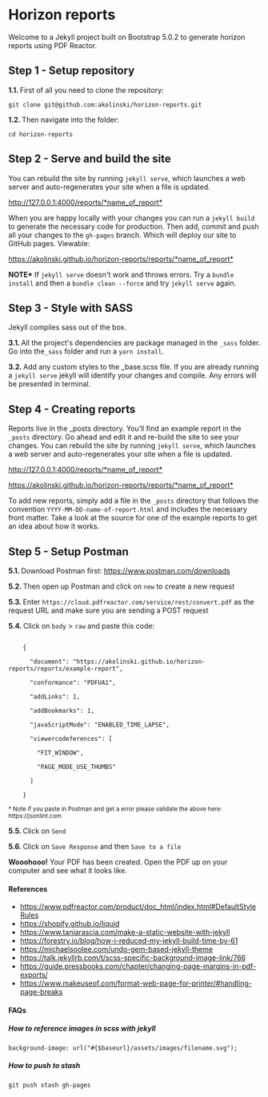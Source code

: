 <h1>Horizon reports</h1>
<p class="lead">Welcome to a Jekyll project built on Bootstrap 5.0.2 to generate horizon reports using PDF Reactor.</p>
<h2>Step 1 - Setup repository</h2>
<p><strong>1.1. </strong>First of all you need to clone the repository:</p>
<p><code>git clone git@github.com:akolinski/horizon-reports.git</code></p>
<p><strong>1.2. </strong>Then navigate into the folder:</p>
<p><code>cd horizon-reports</code></p>
<h2>Step 2 - Serve and build the site</h2>
<p>You can rebuild the site by running <code>jekyll serve</code>, which launches a web server and auto-regenerates your site when a file is updated.</p>

<p><a target="_blank" href="http://127.0.0.1:4000/reports/*name_of_report*">http://127.0.0.1:4000/reports/*name_of_report*</a></p>

<p>When you are happy locally with your changes you can run a <code>jekyll build</code> to generate the necessary code for production. Then add, commit and push all your changes to the <code>gh-pages</code> branch. Which will deploy our site to GitHub pages. Viewable:

<p><a target="_blank" href="https://akolinski.github.io/horizon-reports/reports/*name_of_report*">https://akolinski.github.io/horizon-reports/reports/*name_of_report*</a></p>

<p><strong>NOTE*</strong> If <code>jekyll serve</code> doesn't work and throws errors. Try a <code>bundle install</code> and then a <code>bundle clean --force</code> and try <code>jekyll serve</code> again.</p>

<h2>Step 3 - Style with SASS</h2>
<p class="lead">Jekyll compiles sass out of the box.</p>
<p><strong>3.1. </strong>All the project's dependencies are package managed in the <code>_sass</code> folder. Go into the<code>_sass</code> folder and run a <code>yarn install</code>.</p>
<p><strong>3.2. </strong>Add any custom styles to the _base.scss file. If you are already running a <code>jekyll serve</code> jekyll will identify your changes and compile. Any errors will be presented in terminal.</p>

<h2>Step 4 - Creating reports</h2>
<p>Reports live in the _posts directory. You’ll find an example report in the <code>_posts</code> directory. Go ahead and edit it and re-build the site to see your changes. You can rebuild the site by running <code>jekyll serve</code>, which launches a web server and auto-regenerates your site when a file is updated.</p>

<p><a target="_blank" href="http://127.0.0.1:4000/reports/*name_of_report*">http://127.0.0.1:4000/reports/*name_of_report*</a></p>
<p><a target="_blank" href="https://akolinski.github.io/horizon-reports/reports/*name_of_report*">https://akolinski.github.io/horizon-reports/reports/*name_of_report*</a></p>

<p>To add new reports, simply add a file in the <code>_posts</code> directory that follows the convention <code>YYYY-MM-DD-name-of-report.html</code> and includes the necessary front matter. Take a look at the source for one of the example reports to get an idea about how it works.</p>

<h2>Step 5 - Setup Postman</h2>
<p><strong>5.1. </strong>Download Postman first: <a href="https://www.postman.com/downloads" target="_blank">https://www.postman.com/downloads</a></p>
<p><strong>5.2. </strong>Then open up Postman and click on <code>new</code> to create a new request</p>
<p><strong>5.3. </strong>Enter <code>https://cloud.pdfreactor.com/service/rest/convert.pdf</code> as the request URL and make sure you are sending a POST request</p>
<p><strong>5.4. </strong>Click on <code>body</code> > <code>raw</code> and paste this code:</p>

<p><code class="d-block">
    {<br>
    &nbsp;&nbsp;"document": "https://akolinski.github.io/horizon-reports/reports/example-report",<br>
    &nbsp;&nbsp;"conformance": "PDFUA1",<br>
    &nbsp;&nbsp;"addLinks": 1,<br>
    &nbsp;&nbsp;"addBookmarks": 1,<br>
    &nbsp;&nbsp;"javaScriptMode": "ENABLED_TIME_LAPSE",<br>
    &nbsp;&nbsp;"viewercodeferences": [<br>
    &nbsp;&nbsp;&nbsp;&nbsp;"FIT_WINDOW",<br>
    &nbsp;&nbsp;&nbsp;&nbsp;"PAGE_MODE_USE_THUMBS"<br>
    &nbsp;&nbsp;]<br>
    }
</code></p>
<p><small>* Note if you paste in Postman and get a error please validate the above here: https://jsonlint.com</small></p>

<p><strong>5.5. </strong>Click on <code>Send</code></p>
<p><strong>5.6. </strong>Click on <code>Save Response</code> and then <code>Save to a file</code></p>

<div class="alert alert-success p-1"><p class="m-0"><strong>Wooohooo!</strong> Your PDF has been created. Open the PDF up on your computer and see what it looks like.</p></div>

<h4>References</h4>
<ul>
    <li><a target="_blank" href="https://www.pdfreactor.com/product/doc_html/index.html#DefaultStyleRules">https://www.pdfreactor.com/product/doc_html/index.html#DefaultStyleRules</a></li>
    <li><a target="_blank" href="https://shopify.github.io/liquid/">https://shopify.github.io/liquid</a></li>
    <li><a target="_blank" href="https://www.taniarascia.com/make-a-static-website-with-jekyll/">https://www.taniarascia.com/make-a-static-website-with-jekyll</a></li>
    <li><a target="_blank" href="https://forestry.io/blog/how-i-reduced-my-jekyll-build-time-by-61/">https://forestry.io/blog/how-i-reduced-my-jekyll-build-time-by-61</a></li>
    <li><a target="_blank" href="https://michaelsoolee.com/undo-gem-based-jekyll-theme/">https://michaelsoolee.com/undo-gem-based-jekyll-theme</a></li>
    <li><a target="_blank" href="https://talk.jekyllrb.com/t/scss-specific-background-image-link/766">https://talk.jekyllrb.com/t/scss-specific-background-image-link/766</a></li>
    <li><a target="_blank" href="https://guide.pressbooks.com/chapter/changing-page-margins-in-pdf-exports/">https://guide.pressbooks.com/chapter/changing-page-margins-in-pdf-exports/</a></li>
    <li><a target="_blank" href="https://www.makeuseof.com/format-web-page-for-printer/#handling-page-breaks">https://www.makeuseof.com/format-web-page-for-printer/#handling-page-breaks</a></li>
</ul>

<h4>FAQs</h4>
<h5>How to reference images in scss with jekyll</h5>
<code>background-image: url("#{$baseurl}/assets/images/filename.svg");</code>

<h5>How to push to stash</h5>
<code>git push stash gh-pages</code>

